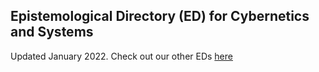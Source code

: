 ## Epistemological Directory (ED) for Cybernetics and Systems
Updated January 2022. Check out our other EDs [here](https://github.com/Orthogonal-Research-Lab/Epistemological-Directories)
